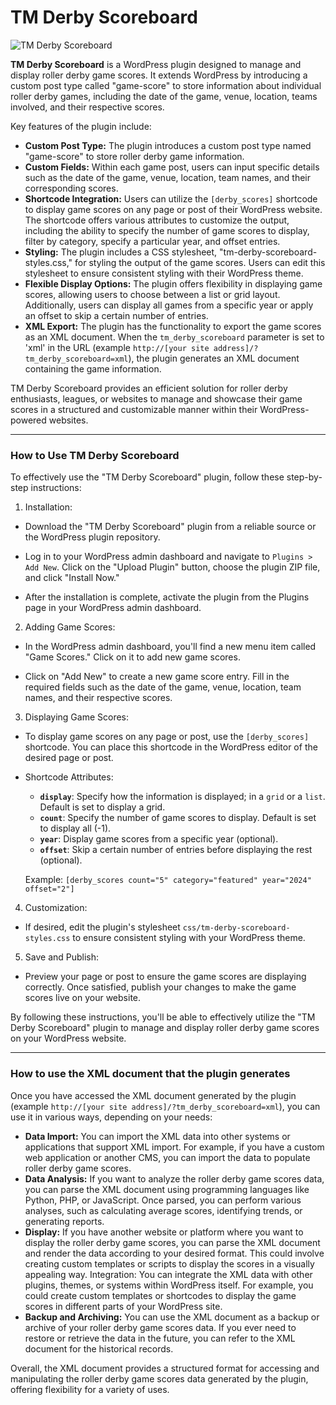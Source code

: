 # TM Derby Scoreboard

![TM Derby Scoreboard](https://github.com/heliogoodbye/TM-Derby-Scoreboard/assets/105381685/5b10636e-e1e7-4b46-8608-9d48f5bd404d)

**TM Derby Scoreboard** is a WordPress plugin designed to manage and display roller derby game scores. It extends WordPress by introducing a custom post type called "game-score" to store information about individual roller derby games, including the date of the game, venue, location, teams involved, and their respective scores.

Key features of the plugin include:

- **Custom Post Type:** The plugin introduces a custom post type named "game-score" to store roller derby game information.
- **Custom Fields:** Within each game post, users can input specific details such as the date of the game, venue, location, team names, and their corresponding scores.
- **Shortcode Integration:** Users can utilize the `[derby_scores]` shortcode to display game scores on any page or post of their WordPress website. The shortcode offers various attributes to customize the output, including the ability to specify the number of game scores to display, filter by category, specify a particular year, and offset entries.
- **Styling:** The plugin includes a CSS stylesheet, "tm-derby-scoreboard-styles.css," for styling the output of the game scores. Users can edit this stylesheet to ensure consistent styling with their WordPress theme.
- **Flexible Display Options:** The plugin offers flexibility in displaying game scores, allowing users to choose between a list or grid layout. Additionally, users can display all games from a specific year or apply an offset to skip a certain number of entries.
- **XML Export:** The plugin has the functionality to export the game scores as an XML document. When the `tm_derby_scoreboard` parameter is set to 'xml' in the URL (example `http://[your site address]/?tm_derby_scoreboard=xml`), the plugin generates an XML document containing the game information.

TM Derby Scoreboard provides an efficient solution for roller derby enthusiasts, leagues, or websites to manage and showcase their game scores in a structured and customizable manner within their WordPress-powered websites.

---

### How to Use TM Derby Scoreboard

To effectively use the "TM Derby Scoreboard" plugin, follow these step-by-step instructions:

1. Installation:
- Download the "TM Derby Scoreboard" plugin from a reliable source or the WordPress plugin repository.

- Log in to your WordPress admin dashboard and navigate to `Plugins > Add New`. Click on the "Upload Plugin" button, choose the plugin ZIP file, and click "Install Now."

- After the installation is complete, activate the plugin from the Plugins page in your WordPress admin dashboard.

2. Adding Game Scores:
- In the WordPress admin dashboard, you'll find a new menu item called "Game Scores." Click on it to add new game scores.

- Click on "Add New" to create a new game score entry. Fill in the required fields such as the date of the game, venue, location, team names, and their respective scores.

3. Displaying Game Scores:
- To display game scores on any page or post, use the `[derby_scores]` shortcode. You can place this shortcode in the WordPress editor of the desired page or post.

- Shortcode Attributes:
   - **`display`**: Specify how the information is displayed; in a `grid` or a `list`. Default is set to display a grid.
   - **`count`**: Specify the number of game scores to display. Default is set to display all (-1).
   - **`year`**: Display game scores from a specific year (optional).
   - **`offset`**: Skip a certain number of entries before displaying the rest (optional).

   Example: `[derby_scores count="5" category="featured" year="2024" offset="2"]`

4. Customization:
- If desired, edit the plugin's stylesheet `css/tm-derby-scoreboard-styles.css` to ensure consistent styling with your WordPress theme.

5. Save and Publish:
- Preview your page or post to ensure the game scores are displaying correctly. Once satisfied, publish your changes to make the game scores live on your website.

By following these instructions, you'll be able to effectively utilize the "TM Derby Scoreboard" plugin to manage and display roller derby game scores on your WordPress website.

---

### How to use the XML document that the plugin generates

Once you have accessed the XML document generated by the plugin (example `http://[your site address]/?tm_derby_scoreboard=xml`), you can use it in various ways, depending on your needs:

- **Data Import:** You can import the XML data into other systems or applications that support XML import. For example, if you have a custom web application or another CMS, you can import the data to populate roller derby game scores.
- **Data Analysis:** If you want to analyze the roller derby game scores data, you can parse the XML document using programming languages like Python, PHP, or JavaScript. Once parsed, you can perform various analyses, such as calculating average scores, identifying trends, or generating reports.
- **Display:** If you have another website or platform where you want to display the roller derby game scores, you can parse the XML document and render the data according to your desired format. This could involve creating custom templates or scripts to display the scores in a visually appealing way.
Integration: You can integrate the XML data with other plugins, themes, or systems within WordPress itself. For example, you could create custom templates or shortcodes to display the game scores in different parts of your WordPress site.
- **Backup and Archiving:** You can use the XML document as a backup or archive of your roller derby game scores data. If you ever need to restore or retrieve the data in the future, you can refer to the XML document for the historical records.

Overall, the XML document provides a structured format for accessing and manipulating the roller derby game scores data generated by the plugin, offering flexibility for a variety of uses.
